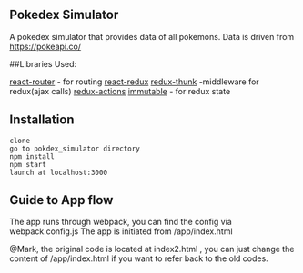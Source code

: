 ## Pokedex Simulator

A pokedex simulator that provides data of all pokemons. Data is driven from https://pokeapi.co/


##Libraries Used:

[react-router](https://github.com/reactjs/react-router) - for routing
[react-redux](https://github.com/reactjs/react-redux)
[redux-thunk](https://github.com/gaearon/redux-thunk) -middleware for redux(ajax calls)
[redux-actions](https://github.com/acdlite/redux-actions)
[immutable](https://facebook.github.io/immutable-js/) - for redux state

## Installation

```
clone
go to pokdex_simulator directory
npm install
npm start
launch at localhost:3000
```

## Guide to App flow
The app runs through webpack, you can find the config via webpack.config.js
The app is initiated from /app/index.html

@Mark, the original code is located at index2.html , you can just change the content of /app/index.html if you want to refer back to the old codes.


